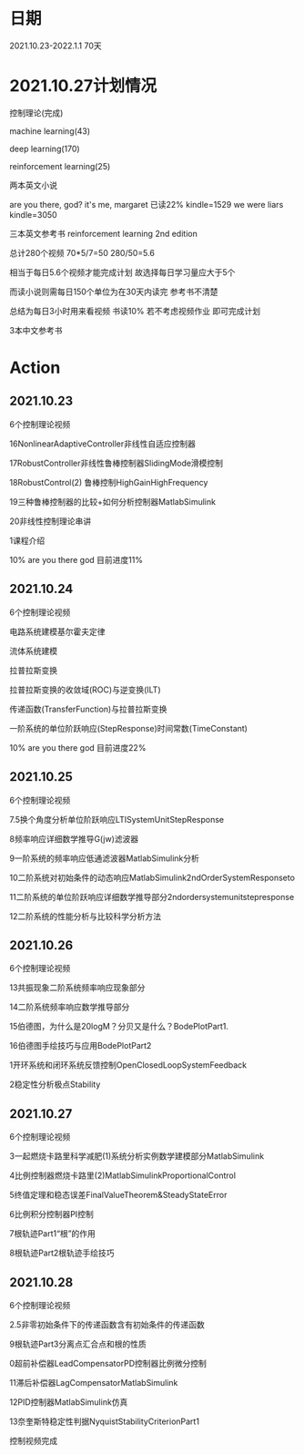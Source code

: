 # 日期
2021.10.23-2022.1.1
70天

# 2021.10.27计划情况
控制理论(完成)

machine learning(43)

deep learning(170)

reinforcement learning(25)

两本英文小说

are you there, god? it's me, margaret 已读22%
kindle=1529
we were liars
kindle=3050

三本英文参考书
reinforcement learning 2nd edition

总计280个视频
70*5/7=50
280/50=5.6

相当于每日5.6个视频才能完成计划
故选择每日学习量应大于5个

而读小说则需每日150个单位为在30天内读完
参考书不清楚

总结为每日3小时用来看视频
书读10%
若不考虑视频作业
即可完成计划

3本中文参考书

# Action
## 2021.10.23
6个控制理论视频

16NonlinearAdaptiveController非线性自适应控制器

17RobustController非线性鲁棒控制器SlidingMode滑模控制

18RobustControl(2) 鲁棒控制HighGainHighFrequency

19三种鲁棒控制器的比较+如何分析控制器MatlabSimulink

20非线性控制理论串讲

1课程介绍

10% are you there god
目前进度11%

## 2021.10.24

6个控制理论视频

电路系统建模基尔霍夫定律

流体系统建模

拉普拉斯变换

拉普拉斯变换的收敛域(ROC)与逆变换(ILT)

传递函数(TransferFunction)与拉普拉斯变换

一阶系统的单位阶跃响应(StepResponse)时间常数(TimeConstant)

10% are you there god
目前进度22%

## 2021.10.25

6个控制理论视频

7.5换个角度分析单位阶跃响应LTISystemUnitStepResponse

8频率响应详细数学推导G(jw)滤波器

9一阶系统的频率响应低通滤波器MatlabSimulink分析

10二阶系统对初始条件的动态响应MatlabSimulink2ndOrderSystemResponseto

11二阶系统的单位阶跃响应详细数学推导部分2ndordersystemunitstepresponse

12二阶系统的性能分析与比较科学分析方法

## 2021.10.26
6个控制理论视频

13共振现象二阶系统频率响应现象部分

14二阶系统频率响应数学推导部分

15伯德图，为什么是20logM？分贝又是什么？BodePlotPart1.

16伯德图手绘技巧与应用BodePlotPart2

1开环系统和闭环系统反馈控制OpenClosedLoopSystemFeedback

2稳定性分析极点Stability

## 2021.10.27
6个控制理论视频

3一起燃烧卡路里科学减肥(1)系统分析实例数学建模部分MatlabSimulink

4比例控制器燃烧卡路里(2)MatlabSimulinkProportionalControl

5终值定理和稳态误差FinalValueTheorem&SteadyStateError

6比例积分控制器PI控制

7根轨迹Part1“根”的作用

8根轨迹Part2根轨迹手绘技巧

## 2021.10.28
6个控制理论视频

2.5非零初始条件下的传递函数含有初始条件的传递函数

9根轨迹Part3分离点汇合点和根的性质

0超前补偿器LeadCompensatorPD控制器比例微分控制

11滞后补偿器LagCompensatorMatlabSimulink

12PID控制器MatlabSimulink仿真

13奈奎斯特稳定性判据NyquistStabilityCriterionPart1

控制视频完成